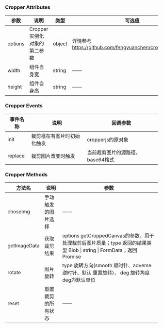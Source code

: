 ### Cropper Attributes

| 参数    | 说明                         | 类型   | 可选值                                                     | 默认值 |
| ------- | ---------------------------- | ------ | ---------------------------------------------------------- | ------ |
| options | Cropper 实例化对象的第二参数 | object | 详情参考 https://github.com/fengyuanchen/cropperjs#options | {}     |
| width   | 组件自身宽                   | string | ——                                                         | 600px  |
| height  | 组件自身高                   | string | ——                                                         | 300px  |

### Cropper Events

| 事件名称 | 说明                       | 回调参数                         |
| -------- | -------------------------- | -------------------------------- |
| init     | 裁剪框在有图片时初始化触发 | cropperjs的原对象                |
| replace  | 裁剪图片改变时触发         | 当前裁剪图片的源路径，base64格式 |

### Cropper Methods

| 方法名       | 说明               | 参数                                                         |
| ------------ | ------------------ | ------------------------------------------------------------ |
| choseImg     | 手动触发的图片选择 | ——                                                           |
| getImageData | 获取裁剪结果       | options getCroppedCanvas的参数，用于处理裁剪后图片质量；type 返回的结果类型 Blob \| string \| FormData；返回Promise |
| rotate       | 图片旋转           | type 旋转方向(smooth 顺时针、adverse 逆时针、默认 重置旋转)， deg 旋转角度 deg为默认单位 |
| reset        | 重置裁剪的所有状态 | ——                                                           |

